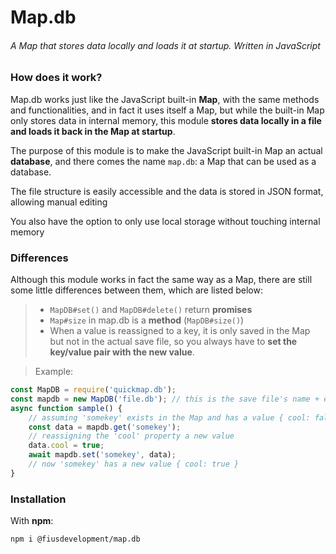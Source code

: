 # Map.db

###### A Map that stores data locally and loads it at startup. Written in JavaScript

### How does it work?
Map.db works just like the JavaScript built-in **Map**, with the same methods and functionalities, and in fact it uses itself a Map, but while the built-in Map only stores data in internal memory, this module **stores data locally in a file and loads it back in the Map at startup**.

The purpose of this module is to make the JavaScript built-in Map an actual **database**, and there comes the name `map.db`: a Map that can be used as a database.

The file structure is easily accessible and the data is stored in JSON format, allowing manual editing

You also have the option to only use local storage without touching internal memory

### Differences
Although this module works in fact the same way as a Map, there are still some little differences between them, which are listed below:
> - `MapDB#set()` and `MapDB#delete()` return **promises**
> - `Map#size` in map.db is a **method** (`MapDB#size()`)
> - When a value is reassigned to a key, it is only saved in the Map but not in the actual save file, so you always have to **set the key/value pair with the new value**.

> Example:
```js
const MapDB = require('quickmap.db');
const mapdb = new MapDB('file.db'); // this is the save file's name + extension
async function sample() {
    // assuming 'somekey' exists in the Map and has a value { cool: false }
    const data = mapdb.get('somekey');
    // reassigning the 'cool' property a new value
    data.cool = true;
    await mapdb.set('somekey', data);
    // now 'somekey' has a new value { cool: true }
}
```

### Installation
With **npm**:

`npm i @fiusdevelopment/map.db`